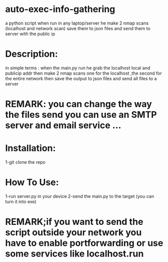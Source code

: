 # auto-exec-info-gathering
a python script when run in any laptop/server he make 2 nmap scans (localhost and network scan) save them to json files and send them to server with the public ip
# Description:
in simple terms : when the main.py run he grab the localhost local and publicip addr then make 2 nmap scans one for the localhost ,the second for the entire network then save the output to json files and send all files to a server
# REMARK: you can change the way the files send you can use an SMTP server and email service ...
# Installation:
1-git clone the repo
# How To Use:
1-run server.py in your device
2-send the main.py to the target (you can turn it into exe)

# REMARK;if you want to send the script outside your network you have to enable portforwarding or use some services like localhost.run
